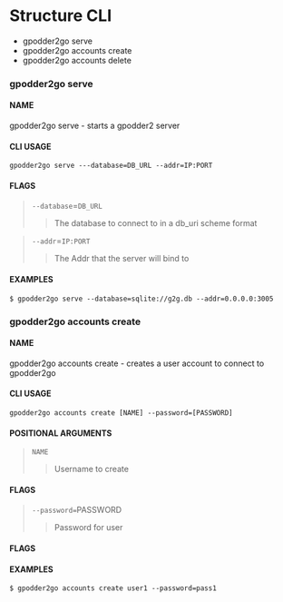 # Structure CLI

- gpodder2go serve
- gpodder2go accounts create
- gpodder2go accounts delete

### gpodder2go serve

#### NAME
  gpodder2go serve - starts a gpodder2 server

#### CLI USAGE

```
gpodder2go serve ---database=DB_URL --addr=IP:PORT
```

#### FLAGS

> `--database`=`DB_URL`
>> The database to connect to in a db_uri scheme format

> `--addr`=`IP:PORT`
>> The Addr that the server will bind to

#### EXAMPLES

```
$ gpodder2go serve --database=sqlite://g2g.db --addr=0.0.0.0:3005
```

### gpodder2go accounts create

#### NAME
  gpodder2go accounts create - creates a user account to connect to gpodder2go

#### CLI USAGE

```
gpodder2go accounts create [NAME] --password=[PASSWORD]
```

#### POSITIONAL ARGUMENTS

> `NAME`
>> Username to create

#### FLAGS

> `--password=`PASSWORD
>> Password for user

#### FLAGS

#### EXAMPLES

```
$ gpodder2go accounts create user1 --password=pass1
```
